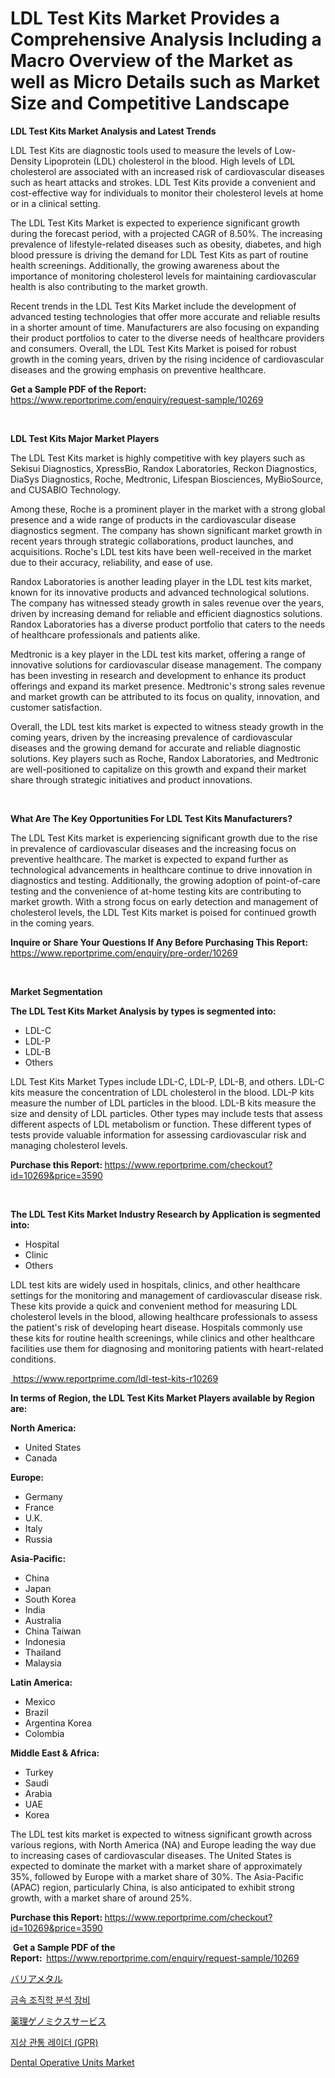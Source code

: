 <p><h1>LDL Test Kits Market Provides a Comprehensive Analysis Including a Macro Overview of the Market as well as Micro Details such as Market Size and Competitive Landscape</h1></p><p><strong>LDL Test Kits Market Analysis and Latest Trends</strong></p>
<p><p>LDL Test Kits are diagnostic tools used to measure the levels of Low-Density Lipoprotein (LDL) cholesterol in the blood. High levels of LDL cholesterol are associated with an increased risk of cardiovascular diseases such as heart attacks and strokes. LDL Test Kits provide a convenient and cost-effective way for individuals to monitor their cholesterol levels at home or in a clinical setting.</p><p>The LDL Test Kits Market is expected to experience significant growth during the forecast period, with a projected CAGR of 8.50%. The increasing prevalence of lifestyle-related diseases such as obesity, diabetes, and high blood pressure is driving the demand for LDL Test Kits as part of routine health screenings. Additionally, the growing awareness about the importance of monitoring cholesterol levels for maintaining cardiovascular health is also contributing to the market growth.</p><p>Recent trends in the LDL Test Kits Market include the development of advanced testing technologies that offer more accurate and reliable results in a shorter amount of time. Manufacturers are also focusing on expanding their product portfolios to cater to the diverse needs of healthcare providers and consumers. Overall, the LDL Test Kits Market is poised for robust growth in the coming years, driven by the rising incidence of cardiovascular diseases and the growing emphasis on preventive healthcare.</p></p>
<p><strong>Get a Sample PDF of the Report:&nbsp;</strong> <a href="https://www.reportprime.com/enquiry/request-sample/10269">https://www.reportprime.com/enquiry/request-sample/10269</a></p>
<p>&nbsp;</p>
<p><strong>LDL Test Kits Major Market Players</strong></p>
<p><p>The LDL Test Kits market is highly competitive with key players such as Sekisui Diagnostics, XpressBio, Randox Laboratories, Reckon Diagnostics, DiaSys Diagnostics, Roche, Medtronic, Lifespan Biosciences, MyBioSource, and CUSABIO Technology. </p><p>Among these, Roche is a prominent player in the market with a strong global presence and a wide range of products in the cardiovascular disease diagnostics segment. The company has shown significant market growth in recent years through strategic collaborations, product launches, and acquisitions. Roche's LDL test kits have been well-received in the market due to their accuracy, reliability, and ease of use.</p><p>Randox Laboratories is another leading player in the LDL test kits market, known for its innovative products and advanced technological solutions. The company has witnessed steady growth in sales revenue over the years, driven by increasing demand for reliable and efficient diagnostics solutions. Randox Laboratories has a diverse product portfolio that caters to the needs of healthcare professionals and patients alike.</p><p>Medtronic is a key player in the LDL test kits market, offering a range of innovative solutions for cardiovascular disease management. The company has been investing in research and development to enhance its product offerings and expand its market presence. Medtronic's strong sales revenue and market growth can be attributed to its focus on quality, innovation, and customer satisfaction.</p><p>Overall, the LDL test kits market is expected to witness steady growth in the coming years, driven by the increasing prevalence of cardiovascular diseases and the growing demand for accurate and reliable diagnostic solutions. Key players such as Roche, Randox Laboratories, and Medtronic are well-positioned to capitalize on this growth and expand their market share through strategic initiatives and product innovations.</p></p>
<p>&nbsp;</p>
<p><strong>What Are The Key Opportunities For LDL Test Kits Manufacturers?</strong></p>
<p><p>The LDL Test Kits market is experiencing significant growth due to the rise in prevalence of cardiovascular diseases and the increasing focus on preventive healthcare. The market is expected to expand further as technological advancements in healthcare continue to drive innovation in diagnostics and testing. Additionally, the growing adoption of point-of-care testing and the convenience of at-home testing kits are contributing to market growth. With a strong focus on early detection and management of cholesterol levels, the LDL Test Kits market is poised for continued growth in the coming years.</p></p>
<p><strong>Inquire or Share Your Questions If Any Before Purchasing This Report:</strong> <a href="https://www.reportprime.com/enquiry/pre-order/10269">https://www.reportprime.com/enquiry/pre-order/10269</a></p>
<p>&nbsp;</p>
<p><strong>Market Segmentation</strong></p>
<p><strong>The LDL Test Kits Market Analysis by types is segmented into:</strong></p>
<p><ul><li>LDL-C</li><li>LDL-P</li><li>LDL-B</li><li>Others</li></ul></p>
<p><p>LDL Test Kits Market Types include LDL-C, LDL-P, LDL-B, and others. LDL-C kits measure the concentration of LDL cholesterol in the blood. LDL-P kits measure the number of LDL particles in the blood. LDL-B kits measure the size and density of LDL particles. Other types may include tests that assess different aspects of LDL metabolism or function. These different types of tests provide valuable information for assessing cardiovascular risk and managing cholesterol levels.</p></p>
<p><strong>Purchase this Report:&nbsp;</strong><a href="https://www.reportprime.com/checkout?id=10269&price=3590">https://www.reportprime.com/checkout?id=10269&price=3590</a></p>
<p>&nbsp;</p>
<p><strong>The LDL Test Kits Market Industry Research by Application is segmented into:</strong></p>
<p><ul><li>Hospital</li><li>Clinic</li><li>Others</li></ul></p>
<p><p>LDL test kits are widely used in hospitals, clinics, and other healthcare settings for the monitoring and management of cardiovascular disease risk. These kits provide a quick and convenient method for measuring LDL cholesterol levels in the blood, allowing healthcare professionals to assess the patient's risk of developing heart disease. Hospitals commonly use these kits for routine health screenings, while clinics and other healthcare facilities use them for diagnosing and monitoring patients with heart-related conditions.</p></p>
<p><a href="https://www.reportprime.com/ldl-test-kits-r10269">&nbsp;https://www.reportprime.com/ldl-test-kits-r10269</a></p>
<p><strong>In terms of Region, the LDL Test Kits Market Players available by Region are:</strong></p>
<p>
    <p> <strong> North America: </strong>
        <ul>
            <li>United States</li>
            <li>Canada</li>
        </ul>
        </p> 
    <p> <strong> Europe: </strong>
        <ul>
            <li>Germany</li>
            <li>France</li>
            <li>U.K.</li>
            <li>Italy</li>
            <li>Russia</li>
        </ul>
        </p> 
    <p> <strong> Asia-Pacific: </strong>
        <ul>
            <li>China</li>
            <li>Japan</li>
            <li>South Korea</li>
            <li>India</li>
            <li>Australia</li>
            <li>China Taiwan</li>
            <li>Indonesia</li>
            <li>Thailand</li>
            <li>Malaysia</li>
        </ul>
        </p> 
    <p> <strong> Latin America: </strong>
        <ul>
            <li>Mexico</li>
            <li>Brazil</li>
            <li>Argentina Korea</li>
            <li>Colombia</li>
        </ul>
        </p> 
    <p> <strong> Middle East & Africa: </strong>
        <ul>
            <li>Turkey</li>
            <li>Saudi</li>
            <li>Arabia</li>
            <li>UAE</li>
            <li>Korea</li>
        </ul>
    </p>
    </p>
<p><p>The LDL test kits market is expected to witness significant growth across various regions, with North America (NA) and Europe leading the way due to increasing cases of cardiovascular diseases. The United States is expected to dominate the market with a market share of approximately 35%, followed by Europe with a market share of 30%. The Asia-Pacific (APAC) region, particularly China, is also anticipated to exhibit strong growth, with a market share of around 25%.</p></p>
<p><strong>Purchase this Report: </strong><a href="https://www.reportprime.com/checkout?id=10269&price=3590">https://www.reportprime.com/checkout?id=10269&price=3590</a></p>
<p>&nbsp;<strong>Get a Sample PDF of the Report:&nbsp;&nbsp;</strong><a href="https://www.reportprime.com/enquiry/request-sample/10269">https://www.reportprime.com/enquiry/request-sample/10269</a></p>
<p><strong></strong></p>
<p><p><a href="https://medium.com/@aidalakin1973/%E3%82%B0%E3%83%AD%E3%83%BC%E3%83%90%E3%83%AB%E9%9A%9C%E5%A3%81%E9%87%91%E5%B1%9E%E5%B8%82%E5%A0%B4-%E8%A3%BD%E5%93%81%E3%82%BF%E3%82%A4%E3%83%97-%E3%82%B3%E3%83%90%E3%83%AB%E3%83%88-%E3%83%AB%E3%83%86%E3%83%8B%E3%82%A6%E3%83%A0-%E3%82%BF%E3%83%B3%E3%82%BF%E3%83%AB-%E3%82%BF%E3%83%B3%E3%82%BF%E3%83%AB%E7%AA%92%E5%8C%96%E7%89%A9-%E3%82%A4%E3%83%B3%E3%82%B8%E3%82%A6%E3%83%A0%E9%85%B8%E5%8C%96%E7%89%A9-%E3%82%BF%E3%83%B3%E3%82%B0%E3%82%B9%E3%83%86%E3%83%B3%E7%AA%92%E5%8C%96%E7%89%A9-%E3%83%81%E3%82%BF%E3%83%B3%E7%AA%92%E5%8C%96%E7%89%A9-%E3%82%A8%E3%83%B3%E3%83%89%E3%83%A6%E3%83%BC%E3%82%B6%E3%83%BC-%E5%9C%B0%E5%9F%9F%E3%81%AB%E7%84%A6%E7%82%B9%E3%82%92%E5%BD%93%E3%81%A6%E3%81%9F%E5%88%86%E6%9E%90%E3%81%8A%E3%82%88%E3%81%B3%E4%BA%88%E6%B8%AC-2024%E5%B9%B4-899e8bca704c">バリアメタル</a></p><p><a href="https://medium.com/@lucianmaluan2022/%EA%B8%88%EC%86%8D%ED%95%99%EC%A0%81-%EB%B6%84%EC%84%9D-%EC%9E%A5%EB%B9%84-%EC%8B%9C%EC%9E%A5%EC%9D%84-%EC%8B%AC%EC%B8%B5%EC%A0%81%EC%9C%BC%EB%A1%9C-%EC%A1%B0%EC%82%AC%ED%95%B4%EB%B3%B4%EC%9E%90-%EC%B6%94%EC%84%B8-%EC%8B%9C%EC%9E%A5-%EC%84%B8%EB%B6%84%ED%99%94-%EB%B0%8F-%EA%B2%BD%EC%9F%81-%EB%B6%84%EC%84%9D-c4fe14a7e1e6">금속 조직학 분석 장비</a></p><p><a href="https://medium.com/@roxanenader1/%E3%82%B0%E3%83%AD%E3%83%BC%E3%83%90%E3%83%AB%E3%83%95%E3%82%A1%E3%83%BC%E3%83%9E%E3%82%B3%E3%82%B2%E3%83%8E%E3%83%9F%E3%82%AF%E3%82%B9%E3%82%B5%E3%83%BC%E3%83%93%E3%82%B9%E5%B8%82%E5%A0%B4%E3%83%88%E3%83%AC%E3%83%B3%E3%83%89-2024%E5%B9%B4-2031%E5%B9%B4-%E3%81%AB%E9%96%A2%E3%81%99%E3%82%8B%E6%88%A6%E7%95%A5%E7%9A%84%E6%B4%9E%E5%AF%9F-197%E3%83%9A%E3%83%BC%E3%82%B8%E3%81%A7%E3%82%AB%E3%83%90%E3%83%BC%E3%81%95%E3%82%8C%E3%81%A6%E3%81%84%E3%81%BE%E3%81%99-2e1be051fd06">薬理ゲノミクスサービス</a></p><p><a href="https://github.com/mdmazharulnwr786/Market-Research-Report-List-1/blob/main/2061923120950.md">지상 관통 레이더 (GPR)</a></p><p><a href="https://github.com/guneycigdem35/Market-Research-Report-List-4/blob/main/dental-operative-units-market.md">Dental Operative Units Market</a></p></p>